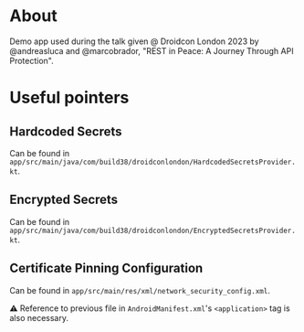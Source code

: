 # About
Demo app used during the talk given @ Droidcon London 2023 by @andreasluca and @marcobrador, "REST in Peace: A Journey
Through API Protection".

# Useful pointers
## Hardcoded Secrets
Can be found in `app/src/main/java/com/build38/droidconlondon/HardcodedSecretsProvider.kt`.

## Encrypted Secrets
Can be found in `app/src/main/java/com/build38/droidconlondon/EncryptedSecretsProvider.kt`.

## Certificate Pinning Configuration
Can be found in `app/src/main/res/xml/network_security_config.xml`.

:warning: Reference to previous file in `AndroidManifest.xml`'s `<application>` tag is also necessary.
